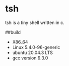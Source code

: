 # tsh
tsh is a tiny shell written in c.

##build
- X86_64
- Linux 5.4.0-96-generic
- ubuntu 20.04.3 LTS
- gcc version 9.3.0
